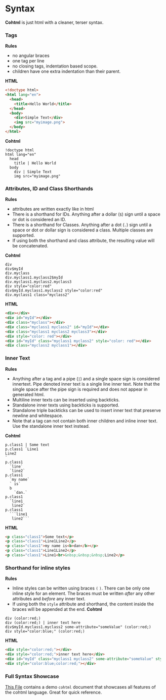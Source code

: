# Syntax

**Cohtml** is just html with a cleaner, terser syntax.

### Tags

**Rules**

* no angular braces
* one tag per line
* no closing tags, indentation based scope.
* children have one extra indentation than their parent.

**HTML**
```html
<!doctype html>
<html lang="en">
  <head>
    <title>Hello World</title>
  </head>
  <body>
    <div>Simple Text</div>
    <img src="myimage.png">
  </body>
</html>
```

**Cohtml**
```
!doctype html
html lang="en"
  head
    title | Hello World
  body
    div | Simple Text
    img src="myimage.png"
```


### Attributes, ID and Class Shorthands

**Rules**

* attributes are written exactly like in html 
* There is a shorthand for IDs. Anything after a dollar (`$`) sign until a space or dot is considered an ID.
* There is a shorthand for Classes. Anything after a dot (`.`) sign until a space or dot or dollar sign is considered a class. Multiple classes are supported.
* If using both the shorthand and class attribute, the resulting value will be concatenated.

**Cohtml**
```
div
div$myId
div.myclass
div.myclass1.myclass2$myId
div.myclass1.myclass2.myclass3
div style="color:red"
div$myId.myclass1.myclass2 style="color:red"
div.myclass1 class="myclass2"
```

**HTML**
```html
<div></div>
<div id="myId"></div>
<div class="myclass"></div>
<div class="myclass1 myclass2" id="myId"></div>
<div class="myclass1 myclass2 myclass3"></div>
<div style="color: red"></div>
<div id="myId" class="myclass1 myclass2" style="color: red"></div>
<div class="myclass2 myclass1"></div>
```

### Inner Text

**Rules**

* Anything after a tag and a pipe (`|`) and a single space sign is considered innertext. Pipe denoted inner text is a single line inner text. Note that the single space after the pipe sign is required and does not appear in generated html.
* Multiline inner texts can be inserted using backticks.
* Standalone inner texts using backticks is supported.
* Standalone triple backticks can be used to insert inner text that preserve newline and whitespace.
* Note that a tag can not contain both inner children and inline inner text. Use the standalone inner text instead.

**Cohtml**
```
p.class1 | Some text
p.class1 `Line1
Line2
`
p.class1
  `line`
  `line2`
p.class1
  `my name`
  ` is`
  b
    `dan.`
p.class1
  `line1
   line2`
p.class1
  ```line1
   line2```
```

**HTML**
```html
<p class="class1">Some text</p>
<p class="class1">Line1Line2</p>
<p class="class1">my name is<b>dan</b></p>
<p class="class1">Line1Line2</p>
<p class="class1">Line1<br>&nbsp;&nbsp;&nbsp;Line2</p>

```

### Shorthand for inline styles

**Rules**

* Inline styles can be written using braces `(` `)`. There can be only one inline style for an element. The braces must be written *after* any other attributes and *before* any inner text.
* If using both the `style` attribute and shorthand, the content inside the braces will be appended at the end.
**Cohtml**
```
div (color:red;)
div (color:red;) | inner text here
div$myId.myclass1.myclass2 some-attribute="someValue" (color:red;)
div style="color:blue;" (color:red;)
```

**HTML**
```html
<div style="color:red;"></div>
<div style="color:red;">inner text here</div>
<div id="myId" class="myclass1 myclass2" some-attribute="someValue" style="color: red"></div>
<div style="color:blue;color:red;"></div>
```


### Full Syntax Showcase

[This File](full-syntax-showcase.md) contains a demo `cohtml` document that showcases all features of the cohtml language. Great for quick reference.



